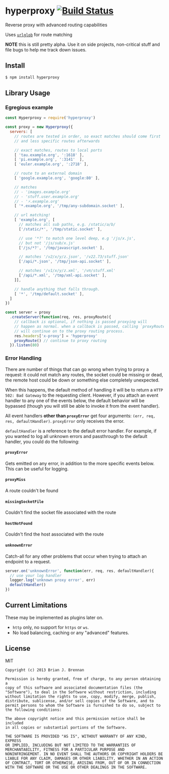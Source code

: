 # hyperproxy [![Build Status](https://secure.travis-ci.org/brianloveswords/hyperproxy.png?branch=master)](http://travis-ci.org/brianloveswords/hyperproxy)

Reverse proxy with advanced routing capabilities

Uses <code>[urlglob](https://github.com/brianloveswords/urlglob)</code> for route matching

**NOTE** this is still pretty alpha. Use it on side projects, non-critical stuff and file bugs to help me track down issues.

## Install

```bash
$ npm install hyperproxy
```

## Library Usage

### Egregious example
```js
const Hyperproxy = require('hyperproxy')

const proxy = new Hyperproxy({
  servers: [
    // routes are tested in order, so exact matches should come first
    // and less specific routes afterwards

    // exact matches, routes to local ports
    [ 'tau.example.org', ':1618' ],
    [ 'pi.example.org', ':3141'  ],
    [ 'euler.example.org', ':2718' ],

    // route to an external domain
    [ 'google.example.org', 'google:80' ],

    // matches
    // - 'images.example.org'
    // - 'stuff.user.example.org'
    // - '⚡.example.org'
    [ '*.example.org', '/tmp/any-subdomain.socket' ],

    // url matching!
    [ 'example.org', [
      // matches all sub paths, e.g. /static/a/b/
      ['/static/*', '/tmp/static.socket' ],

      // use '*?' to match one level deep, e.g '/js/x.js',
      // but not '/js/sub/x.js'
      ['/js/*?', '/tmp/javascript.socket' ],

      // matches '/v2/x/y/z.json', '/v22.73/stuff.json'
      ['/api/*.json', '/tmp/json-api.socket' ],

      // matches '/v1/x/y/z.xml', '/vπ/stuff.xml'
      ['/api/*.xml', '/tmp/xml-api.socket' ],
    ]],

    // handle anything that falls through.
    [ '*', '/tmp/default.socket' ],
  ]
})

const server = proxy
  .createServer(function(req, res, proxyRoute){
    // callback is optional, if nothing is passed proxying will
    // happen as normal. when a callback is passed, calling `proxyRoute`
    // will continue on to the proxy routing process.
    res.headers['x-proxy'] = 'hyperproxy'
    proxyRoute() // continue to proxy routing
  }).listen(80)
```

### Error Handling

There are number of things that can go wrong when trying to proxy a request: it could not match any routes, the socket could be missing or dead, the remote host could be down or something else completely unexpected.

When this happens, the default method of handling it will be to return a `HTTP 502: Bad Gateway` to the requesting client. However, if you attach an event handler to any one of the events below, the default behavior will be bypassed (though you will still be able to invoke it from the event handler).

All event handlers **other than `proxyError`**  get four arguments: `(err, req, res, defaultHandler)`. `proxyError` only receives the error.

`defaultHandler` is a reference to the default error handler. For example, if you wanted to log all unknown errors and passthrough to the default handler, you could do the following:


#### <code>proxyError</code>
Gets emitted on any error, in addition to the more specific events below. This can be useful for logging.

#### <code>proxyMiss</code>
A route couldn't be found

#### <code>missingSocketFile</code>
Couldn't find the socket file associated with the route

#### <code>hostNotFound</code>
Couldn't find the host associated with the route

#### <code>unknownError</code>
Catch-all for any other problems that occur when trying to attach an endpoint to a request.


```js
server.on('unknownError', function(err, req, res, defaultHandler){
  // use your log handler
  logger.log('unknown proxy error', err)
  defaultHandler()
})
```


## Current Limitations
These may be implemented as plugins later on.

* `http` only, no support for `https` or `ws`.
* No load balancing, caching or any "advanced" features.

## License

MIT

```
Copyright (c) 2013 Brian J. Brennan

Permission is hereby granted, free of charge, to any person obtaining a
copy of this software and associated documentation files (the
"Software"), to deal in the Software without restriction, including
without limitation the rights to use, copy, modify, merge, publish,
distribute, sublicense, and/or sell copies of the Software, and to
permit persons to whom the Software is furnished to do so, subject to
the following conditions:

The above copyright notice and this permission notice shall be included
in all copies or substantial portions of the Software.

THE SOFTWARE IS PROVIDED "AS IS", WITHOUT WARRANTY OF ANY KIND, EXPRESS
OR IMPLIED, INCLUDING BUT NOT LIMITED TO THE WARRANTIES OF
MERCHANTABILITY, FITNESS FOR A PARTICULAR PURPOSE AND
NONINFRINGEMENT. IN NO EVENT SHALL THE AUTHORS OR COPYRIGHT HOLDERS BE
LIABLE FOR ANY CLAIM, DAMAGES OR OTHER LIABILITY, WHETHER IN AN ACTION
OF CONTRACT, TORT OR OTHERWISE, ARISING FROM, OUT OF OR IN CONNECTION
WITH THE SOFTWARE OR THE USE OR OTHER DEALINGS IN THE SOFTWARE.
```